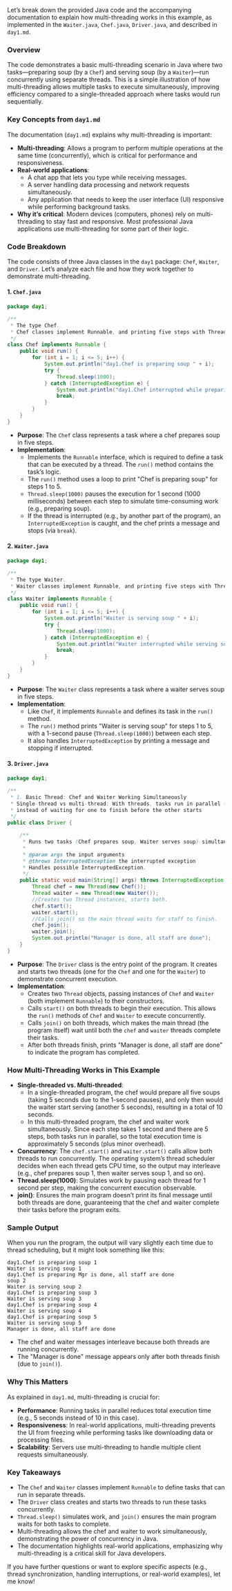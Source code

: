 Let’s break down the provided Java code and the accompanying documentation to explain how multi-threading works in this example, as implemented in the `Waiter.java`, `Chef.java`, `Driver.java`, and described in `day1.md`.

### Overview
The code demonstrates a basic multi-threading scenario in Java where two tasks—preparing soup (by a `Chef`) and serving soup (by a `Waiter`)—run concurrently using separate threads. This is a simple illustration of how multi-threading allows multiple tasks to execute simultaneously, improving efficiency compared to a single-threaded approach where tasks would run sequentially.

### Key Concepts from `day1.md`
The documentation (`day1.md`) explains why multi-threading is important:
- **Multi-threading**: Allows a program to perform multiple operations at the same time (concurrently), which is critical for performance and responsiveness.
- **Real-world applications**:
    - A chat app that lets you type while receiving messages.
    - A server handling data processing and network requests simultaneously.
    - Any application that needs to keep the user interface (UI) responsive while performing background tasks.
- **Why it’s critical**: Modern devices (computers, phones) rely on multi-threading to stay fast and responsive. Most professional Java applications use multi-threading for some part of their logic.

### Code Breakdown
The code consists of three Java classes in the `day1` package: `Chef`, `Waiter`, and `Driver`. Let’s analyze each file and how they work together to demonstrate multi-threading.

#### 1. `Chef.java`
```java
package day1;

/**
 * The type Chef.
 * Chef classes implement Runnable, and printing five steps with Thread.sleep(1000) between steps.
 */
class Chef implements Runnable {
    public void run() {
        for (int i = 1; i <= 5; i++) {
            System.out.println("day1.Chef is preparing soup " + i);
            try { 
                Thread.sleep(1000); 
            } catch (InterruptedException e) {
                System.out.println("day1.Chef interrupted while preparing soup " + i);
                break;
            }
        }
    }
}
```
- **Purpose**: The `Chef` class represents a task where a chef prepares soup in five steps.
- **Implementation**:
    - Implements the `Runnable` interface, which is required to define a task that can be executed by a thread. The `run()` method contains the task’s logic.
    - The `run()` method uses a loop to print "Chef is preparing soup" for steps 1 to 5.
    - `Thread.sleep(1000)` pauses the execution for 1 second (1000 milliseconds) between each step to simulate time-consuming work (e.g., preparing soup).
    - If the thread is interrupted (e.g., by another part of the program), an `InterruptedException` is caught, and the chef prints a message and stops (via `break`).

#### 2. `Waiter.java`
```java
package day1;

/**
 * The type Waiter.
 * Waiter classes implement Runnable, and printing five steps with Thread.sleep(1000) between steps.
 */
class Waiter implements Runnable {
    public void run() {
        for (int i = 1; i <= 5; i++) {
            System.out.println("Waiter is serving soup " + i);
            try {
                Thread.sleep(1000);
            } catch (InterruptedException e) {
                System.out.println("Waiter interrupted while serving soup " + i);
                break;
            }
        }
    }
}
```
- **Purpose**: The `Waiter` class represents a task where a waiter serves soup in five steps.
- **Implementation**:
    - Like `Chef`, it implements `Runnable` and defines its task in the `run()` method.
    - The `run()` method prints "Waiter is serving soup" for steps 1 to 5, with a 1-second pause (`Thread.sleep(1000)`) between each step.
    - It also handles `InterruptedException` by printing a message and stopping if interrupted.

#### 3. `Driver.java`
```java
package day1;

/**
 * 1. Basic Thread: Chef and Waiter Working Simultaneously
 * Single-thread vs multi-thread: With threads, tasks run in parallel (e.g., chef prepares while waiter serves),
 * instead of waiting for one to finish before the other starts
 */
public class Driver {

    /**
     * Runs two tasks (Chef prepares soup, Waiter serves soup) simultaneously using two threads.
     *
     * @param args the input arguments
     * @throws InterruptedException the interrupted exception
     * Handles possible InterruptedException.
     */
    public static void main(String[] args) throws InterruptedException {
        Thread chef = new Thread(new Chef());
        Thread waiter = new Thread(new Waiter());
        //Creates two Thread instances, starts both.
        chef.start();
        waiter.start();
        //Calls join() so the main thread waits for staff to finish.
        chef.join();
        waiter.join();
        System.out.println("Manager is done, all staff are done");
    }
}
```
- **Purpose**: The `Driver` class is the entry point of the program. It creates and starts two threads (one for the `Chef` and one for the `Waiter`) to demonstrate concurrent execution.
- **Implementation**:
    - Creates two `Thread` objects, passing instances of `Chef` and `Waiter` (both implement `Runnable`) to their constructors.
    - Calls `start()` on both threads to begin their execution. This allows the `run()` methods of `Chef` and `Waiter` to execute concurrently.
    - Calls `join()` on both threads, which makes the main thread (the program itself) wait until both the `chef` and `waiter` threads complete their tasks.
    - After both threads finish, prints "Manager is done, all staff are done" to indicate the program has completed.

### How Multi-Threading Works in This Example
- **Single-threaded vs. Multi-threaded**:
    - In a single-threaded program, the chef would prepare all five soups (taking 5 seconds due to the 1-second pauses), and only then would the waiter start serving (another 5 seconds), resulting in a total of 10 seconds.
    - In this multi-threaded program, the chef and waiter work simultaneously. Since each step takes 1 second and there are 5 steps, both tasks run in parallel, so the total execution time is approximately 5 seconds (plus minor overhead).
- **Concurrency**: The `chef.start()` and `waiter.start()` calls allow both threads to run concurrently. The operating system’s thread scheduler decides when each thread gets CPU time, so the output may interleave (e.g., chef prepares soup 1, then waiter serves soup 1, and so on).
- **Thread.sleep(1000)**: Simulates work by pausing each thread for 1 second per step, making the concurrent execution observable.
- **join()**: Ensures the main program doesn’t print its final message until both threads are done, guaranteeing that the chef and waiter complete their tasks before the program exits.

### Sample Output
When you run the program, the output will vary slightly each time due to thread scheduling, but it might look something like this:
```
day1.Chef is preparing soup 1
Waiter is serving soup 1
day1.Chef is preparing Mgr is done, all staff are done
soup 2
Waiter is serving soup 2
day1.Chef is preparing soup 3
Waiter is serving soup 3
day1.Chef is preparing soup 4
Waiter is serving soup 4
day1.Chef is preparing soup 5
Waiter is serving soup 5
Manager is done, all staff are done
```
- The chef and waiter messages interleave because both threads are running concurrently.
- The "Manager is done" message appears only after both threads finish (due to `join()`).

### Why This Matters
As explained in `day1.md`, multi-threading is crucial for:
- **Performance**: Running tasks in parallel reduces total execution time (e.g., 5 seconds instead of 10 in this case).
- **Responsiveness**: In real-world applications, multi-threading prevents the UI from freezing while performing tasks like downloading data or processing files.
- **Scalability**: Servers use multi-threading to handle multiple client requests simultaneously.

### Key Takeaways
- The `Chef` and `Waiter` classes implement `Runnable` to define tasks that can run in separate threads.
- The `Driver` class creates and starts two threads to run these tasks concurrently.
- `Thread.sleep()` simulates work, and `join()` ensures the main program waits for both tasks to complete.
- Multi-threading allows the chef and waiter to work simultaneously, demonstrating the power of concurrency in Java.
- The documentation highlights real-world applications, emphasizing why multi-threading is a critical skill for Java developers.

If you have further questions or want to explore specific aspects (e.g., thread synchronization, handling interruptions, or real-world examples), let me know!